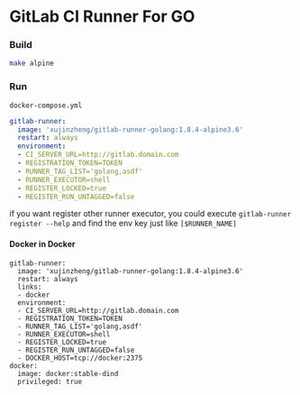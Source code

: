 GitLab CI Runner For GO
=======================


### Build

```bash
make alpine
```

### Run 


`docker-compose.yml`

```yml
gitlab-runner:
  image: 'xujinzheng/gitlab-runner-golang:1.8.4-alpine3.6'
  restart: always
  environment:
  - CI_SERVER_URL=http://gitlab.domain.com
  - REGISTRATION_TOKEN=TOKEN
  - RUNNER_TAG_LIST='golang,asdf'
  - RUNNER_EXECUTOR=shell
  - REGISTER_LOCKED=true
  - REGISTER_RUN_UNTAGGED=false
```


if you want register other runner executor, you could execute `gitlab-runner register --help` and find the env key just like `[$RUNNER_NAME]`



#### Docker in Docker

```
gitlab-runner:
  image: 'xujinzheng/gitlab-runner-golang:1.8.4-alpine3.6'
  restart: always
  links:
  - docker
  environment:
  - CI_SERVER_URL=http://gitlab.domain.com
  - REGISTRATION_TOKEN=TOKEN
  - RUNNER_TAG_LIST='golang,asdf'
  - RUNNER_EXECUTOR=shell
  - REGISTER_LOCKED=true
  - REGISTER_RUN_UNTAGGED=false
  - DOCKER_HOST=tcp://docker:2375
docker:
  image: docker:stable-dind
  privileged: true
```